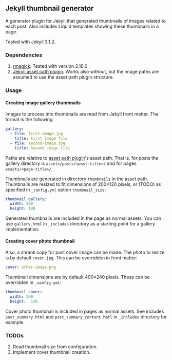 ## Jekyll thumbnail generator

A generator plugin for Jekyll that generated thumbnails of images related to
each post. Also includes Liquid templates showing these thumbnails in a page.

Tested with Jekyll 3.1.2.

### Dependencies

1. [rmagick][rmagick]. Tested with version 2.16.0
2. [Jekyll asset path plugin][asset-path]. Works also without, but the image paths are assumed to use the asset path plugin structure.

[rmagick]: https://github.com/rmagick/rmagick
[asset-path]: https://github.com/samrayner/jekyll-asset-path-plugin

### Usage

#### Creating image gallery thumbnails

Images to process into thumbnails are read from Jekyll front matter. The format
is the following:

```yml
gallery:
  - file: first-image.jpg
    title: First image file
  - file: second-image.jpg
    title: Second image file

```

Paths are relative to [asset path plugin][asset-path]'s asset path.
That is, for posts the gallery directory is
`assets/posts/<post-title>/` and for pages `assets/<page-title>/`.

Thumbnails are generated in directory `thumbnails` in the asset path.
Thumbnails are resized to fit dimensions of 200×120 pixels, or (TODO) as specified
in `_config.yml` option `thumbnail_size`:

```yml
thumbnail_gallery:
  width: 300
  height: 180
```

Generated thumbnails are included in the page as normal assets. You can use
`gallery.html` in `_includes` directory as a starting point for a gallery
implementation.

#### Creating cover photo thumbnail

Also, a shrank copy for post cover image can be made. The photo to resize is by
default `cover.jpg`. This can be overridden in front matter:

```yml
cover: other-image.png
```

Thumbnail dimensions are by default 400×240 pixels. These can be overridden in
`_config.yml`:

```yml
thumbnail_cover:
  width: 200
  height:  120
```

Cover photo thumbnail is included in pages as normal assets. See includes
`post_summary.html` and `post_summary_content.hmtl` in `_includes` directory
for example. 

### TODOs

2. Read thumbnail size from configuration.
3. Implement cover thumbnail creation.

